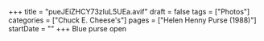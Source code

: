 +++
title = "pueJEiZHCY73zIuL5UEa.avif"
draft = false
tags = ["Photos"]
categories = ["Chuck E. Cheese's"]
pages = ["Helen Henny Purse (1988)"]
startDate = ""
+++
Blue purse open

